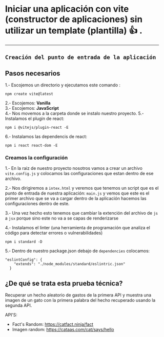# Iniciar una aplicación con vite (constructor de aplicaciones) sin utilizar un template (plantilla) 👍 .
---
`Creación del punto de entrada de la aplicación`
---

## Pasos necesarios
1.- Escojemos un directorio y ejecutamos este comando :
```
npm create vite@latest
```
2.- Escojemos: <b>Vanilla</b> <br>
3.- Escojemos: <b>JavaScript</b> <br>
4.- Nos movemos a la carpeta donde se instalo nuestro proyecto.
5.- Instalamos el plugin de react:

```
npm i @vitejs/plugin-react -E
```

6.- Instalamos las dependencis de react:

```
npm i react react-dom -E
```

### Creamos la configuración
1.- En la raiz de nuestro proyecto nosotros vamos a crear un archivo `vite.config.js` y colocamos las configuraciones que estan dentro de ese archivo.

2.- Nos dirigiremos a `intex.html` y veremos que tenemos un script que es el punto de entrada de nuestra aplicación: `main.js` y vemos que este es el primer archivo que se va a cargar dentro de la aplicación hacemos las configuraciones dentro de este.

3.- Una vez hecho esto tenemos que cambiar la extención del archivo de `js` a `jsx` porque sino este no va a se capas de renderizarse

4.- Instalamos el linter (una herramienta de programación que analiza el código para detectar errores o vulnerabilidades)

```
npm i standard -D
```

5.- Dentro de nuestro package.json debajo de `dependencies` colocamos: 
```
"eslintConfig": {
    "extends": "./node_modules/standard/eslintric.json"
  }
```

## ¿De qué se trata esta prueba técnica?

Recuperar un hecho aleatorio de gastos de la primera API y muestra una imagen de un gato con la primera palabra del hecho recuperado usando la segunda API.

API'S:
- Fact's Random: https://catfact.ninja/fact
- Imagen random: https://cataas.com/cat/says/hello

 